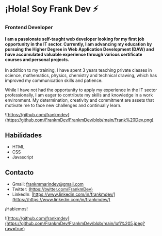 # ¡Hola! Soy Frank Dev ⚡️

### Frontend Developer
####  I am a passionate self-taught web developer looking for my first job opportunity in the IT sector. Currently, I am advancing my education by pursuing the Higher Degree in Web Application Development (DAW) and have accumulated valuable experience through various certificate courses and personal projects.

In addition to my training, I have spent 3 years teaching private classes in science, mathematics, physics, chemistry and technical drawing, which has improved my communication skills and patience.

While I have not had the opportunity to apply my experience in the IT sector professionally, I am eager to contribute my skills and knowledge in a work environment. My determination, creativity and commitment are assets that motivate me to face new challenges and continually learn.

![https://github.com/frankmdev](https://github.com/FrankmDev/FrankmDev/blob/main/Frank%20Dev.png)

## Habilidades

- HTML
- CSS
- Javascript


## Contacto

- Gmail: [frankmmarindev@gmail.com](mailto:frankmmarindev@gmail.com)
- Twitter: [(https://twitter.com/FrankmDev)](https://https://twitter.com/FrankmDev)
- LinkedIn: [https://www.linkedin.com/in/frankmdev/](https://https://www.linkedin.com/in/frankmdev/)

¡Hablemos!

![https://github.com/frankmdev](https://github.com/FrankmDev/FrankmDev/blob/main/lofi%205.jpeg?raw=true)
